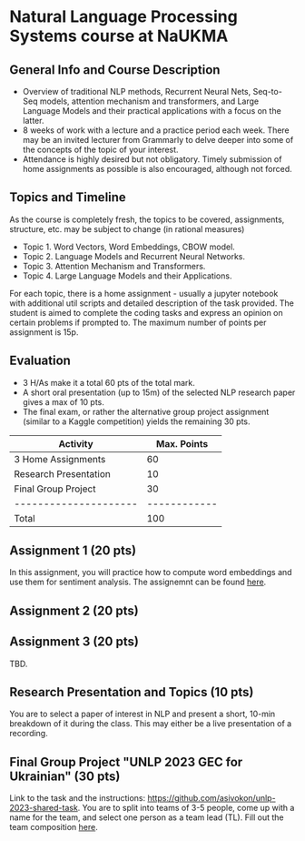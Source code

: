 # Natural Language Processing Systems course at NaUKMA

## General Info and Course Description
- Overview of traditional NLP methods, Recurrent Neural Nets, Seq-to-Seq models, attention mechanism and transformers, and Large Language Models and their practical applications with a focus on the latter.
- 8 weeks of work with a lecture and a practice period each week. There may be an invited lecturer from Grammarly to delve deeper into some of the concepts of the topic of your interest.
- Attendance is highly desired but not obligatory. Timely submission of home assignments as possible is also encouraged, although not forced.

## Topics and Timeline
As the course is completely fresh, the topics to be covered, assignments, structure, etc. may be subject to change (in rational measures)
- Topic 1. Word Vectors, Word Embeddings, CBOW model.
- Topic 2. Language Models and Recurrent Neural Networks.
- Topic 3. Attention Mechanism and Transformers.
- Topic 4. Large Language Models and their Applications.

For each topic, there is a home assignment - usually a jupyter notebook with additional util scripts and detailed description of the task provided. The student is aimed to complete the coding tasks and express an opinion on certain problems if prompted to. The maximum number of points per assignment is 15p. 

## Evaluation
- 3 H/As make it a total 60 pts of the total mark.
- A short oral presentation (up to 15m) of the selected NLP research paper gives a max of 10 pts.
- The final exam, or rather the alternative group project assignment (similar to a Kaggle competition) yields the remaining 30 pts.
  
| Activity              | Max. Points  |
| --------------------- | ------------ |
| 3 Home Assignments    | 60           |
| Research Presentation | 10           |
| Final Group Project   | 30           |
| --------------------- | ------------ |
| Total                 | 100          |

## Assignment 1 (20 pts)
In this assignment, you will practice how to compute word embeddings and use them for sentiment analysis. The assignemnt can be found [here](https://github.com/dmytro-kuzmenko/nlp-systems-kma/tree/main/Assignment%201).

## Assignment 2 (20 pts)



## Assignment 3 (20 pts)
TBD.

## Research Presentation and Topics (10 pts)
You are to select a paper of interest in NLP and present a short, 10-min breakdown of it during the class. This may either be a live presentation of a recording.

## Final Group Project "UNLP 2023 GEC for Ukrainian" (30 pts)
Link to the task and the instructions: https://github.com/asivokon/unlp-2023-shared-task. 
You are to split into teams of 3-5 people, come up with a name for the team, and select one person as a team lead (TL). 
Fill out the team composition [here](https://docs.google.com/spreadsheets/d/1eoZ2YkiNAsZEo_OGd7qWcaEeRw7pblp4GaeR_u5bRDc/edit?usp=sharing).
